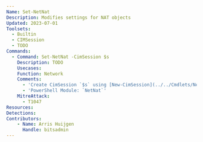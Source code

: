 ```yaml
---
Name: Set-NetNat
Description: Modifies settings for NAT objects
Updated: 2023-07-01
Toolsets:
  - Builtin
  - CIMSession
  - TODO
Commands:
  - Command: Set-NetNat -CimSession $s
    Description: TODO
    Usecases:
    Function: Network
    Comments:
      - 'Create CimSession `$s` using [New-CimSession](../../Cmdlets/New-CimSession/)'
      - 'PowerShell Module: `NetNat`'
    MitreAttack:
      - T1047
Resources:
Detections:
Contributors:
    - Name: Arris Huijgen
      Handle: bitsadmin
---
```

